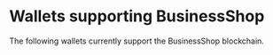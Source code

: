 # Wallets supporting BusinessShop

The following wallets currently support the BusinessShop blockchain.

